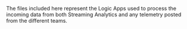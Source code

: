 The files included here represent the Logic Apps used to process the incoming data from both Streaming Analytics and any telemetry posted from the different teams.


